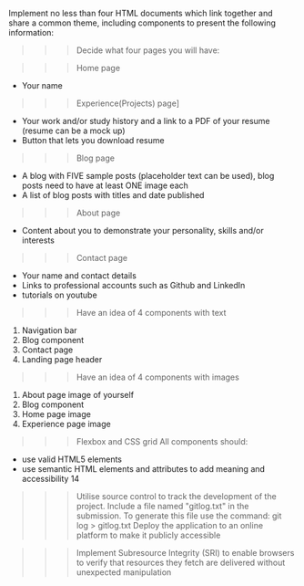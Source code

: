 
Implement no less than four HTML documents which link together and share a common theme, including components to present the following information:
>>> Decide what four pages you will have: 

>>> Home page

- Your name

>>> Experience(Projects) page]

- Your work and/or study history and a link to a PDF of your resume (resume can be a mock up)
- Button that lets you download resume

>>> Blog page

- A blog with FIVE sample posts (placeholder text can be used), blog posts need to have at least ONE image each	
- A list of blog posts with titles and date published

>>> About page

- Content about you to demonstrate your personality, skills and/or interests

>>> Contact page

- Your name and contact details
- Links to professional accounts such as Github and LinkedIn
- tutorials on youtube


>>> Have an idea of 4 components with text

1. Navigation bar 
2. Blog component
3. Contact page 
4. Landing page header

>>> Have an idea of 4 components with images

1. About page image of yourself
2. Blog component 
3. Home page image
4. Experience page image

>>> Flexbox and CSS grid
All components should:
- use valid HTML5 elements
- use semantic HTML elements and attributes to add meaning and accessibility	14

>>> Utilise source control to track the development of the project. Include a file named "gitlog.txt" in the submission. To generate this file use the command:
git log > gitlog.txt
Deploy the application to an online platform to make it publicly accessible

>>>	Implement Subresource Integrity (SRI) to enable browsers to verify that resources they fetch are delivered without unexpected manipulation